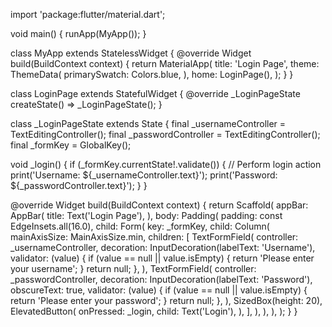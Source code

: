 import 'package:flutter/material.dart';

void main() {
runApp(MyApp());
}

class MyApp extends StatelessWidget {
@override
Widget build(BuildContext context) {
return MaterialApp(
title: 'Login Page',
theme: ThemeData(
primarySwatch: Colors.blue,
),
home: LoginPage(),
);
}
}

class LoginPage extends StatefulWidget {
@override
_LoginPageState createState() => _LoginPageState();
}

class _LoginPageState extends State<LoginPage> {
final _usernameController = TextEditingController();
final _passwordController = TextEditingController();
final _formKey = GlobalKey<FormState>();

void _login() {
if (_formKey.currentState!.validate()) {
// Perform login action
print('Username: ${_usernameController.text}');
print('Password: ${_passwordController.text}');
}
}

@override
Widget build(BuildContext context) {
return Scaffold(
appBar: AppBar(
title: Text('Login Page'),
),
body: Padding(
padding: const EdgeInsets.all(16.0),
child: Form(
key: _formKey,
child: Column(
mainAxisSize: MainAxisSize.min,
children: <Widget>[
TextFormField(
controller: _usernameController,
decoration: InputDecoration(labelText: 'Username'),
validator: (value) {
if (value == null || value.isEmpty) {
return 'Please enter your username';
}
return null;
},
),
TextFormField(
controller: _passwordController,
decoration: InputDecoration(labelText: 'Password'),
obscureText: true,
validator: (value) {
if (value == null || value.isEmpty) {
return 'Please enter your password';
}
return null;
},
),
SizedBox(height: 20),
ElevatedButton(
onPressed: _login,
child: Text('Login'),
),
],
),
),
),
);
}
}

